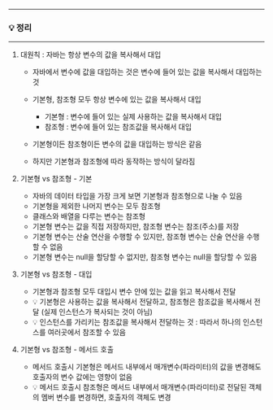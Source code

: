 -----
### 💡 정리
-----
1. 대원칙 : 자바는 항상 변수의 값을 복사해서 대입
   - 자바에서 변수에 값을 대입하는 것은 변수에 들어 있는 값을 복사해서 대입하는 것
   - 기본형, 참조형 모두 항상 변수에 있는 값을 복사해서 대입
     + 기본형 : 변수에 들어 있는 실제 사용하는 값을 복사해서 대입
     + 참조형 : 변수에 들어 있는 참조값을 복사해서 대입

    - 기본형이든 참조형이든 변수의 값을 대입하는 방식은 같음
    - 하지만 기본형과 참조형에 따라 동작하는 방식이 달라짐

2. 기본형 vs 참조형 - 기본
    - 자바의 데이터 타입을 가장 크게 보면 기본형과 참조형으로 나눌 수 있음
    - 기본형을 제외한 나머지 변수는 모두 참조형
    - 클래스와 배열을 다루는 변수는 참조형
    - 기본형 변수는 값을 직접 저장하지만, 참조형 변수는 참조(주소)를 저장
    - 기본형 변수는 산술 연산을 수행할 수 있지만, 참조형 변수는 산술 연산을 수행할 수 없음
    - 기본형 변수는 null을 할당할 수 없지만, 참조형 변수는 null을 할당할 수 있음
     
3. 기본형 vs 참조형 - 대입
   - 기본형과 참조형 모두 대입시 변수 안에 있는 값을 읽고 복사해서 전달
   - 💡 기본형은 사용하는 값을 복사해서 전달하고, 참조형은 참조값을 복사해서 전달 (실제 인스턴스가 복사되는 것이 아님)
   - 💡 인스턴스를 가리키는 참조값을 복사해서 전달하는 것 : 따라서 하나의 인스턴스를 여러곳에서 참조할 수 있음

4. 기본형 vs 참조형 - 메서드 호출
   - 메서드 호출시 기본형은 메서드 내부에서 매개변수(파라미터)의 값을 변경해도 호출자의 변수 값에는 영향이 없음
   - 💡 메서드 호출시 참조형은 메서드 내부에서 매개변수(파라미터)로 전달된 객체의 멤버 변수를 변경하면, 호출자의 객체도 변경
